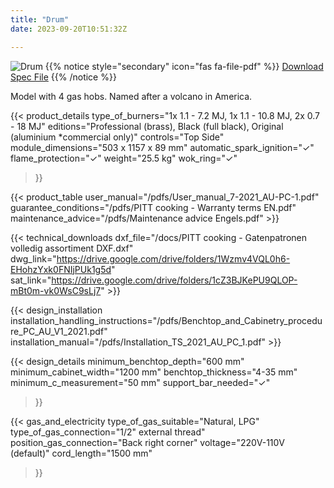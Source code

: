 ```yaml
---
title: "Drum"
date: 2023-09-20T10:51:32Z

---
```

![Drum](/images/drum.png)
{{% notice style="secondary" icon="fas fa-file-pdf" %}}
[Download Spec File](/pdfs/PITT-cooking-Techn.-Document-Drum-NL-EN.pdf)
{{% /notice %}}

Model with 4 gas hobs. Named after a volcano in America.

{{< product_details 
  type_of_burners="1x 1.1 - 7.2 MJ, 1x 1.1 - 10.8 MJ, 2x 0.7 - 18 MJ"
  editions="Professional (brass), Black (full black), Original (aluminium *commercial only)"
  controls="Top Side"
  module_dimensions="503 x 1157 x 89 mm"
  automatic_spark_ignition="✓"
  flame_protection="✓"
  weight="25.5 kg"
  wok_ring="✓"
>}}

{{< product_table user_manual="/pdfs/User_manual_7-2021_AU-PC-1.pdf" guarantee_conditions="/pdfs/PITT cooking - Warranty terms EN.pdf" maintenance_advice="/pdfs/Maintenance advice Engels.pdf" >}}

{{< technical_downloads dxf_file="/docs/PITT cooking - Gatenpatronen volledig assortiment DXF.dxf" dwg_link="https://drive.google.com/drive/folders/1Wzmv4VQL0h6-EHohzYxk0FNIjPUk1g5d" sat_link="https://drive.google.com/drive/folders/1cZ3BJKePU9QLOP-mBt0m-vk0WsC9sLj7" >}}

{{< design_installation installation_handling_instructions="/pdfs/Benchtop_and_Cabinetry_procedure_PC_AU_V1_2021.pdf" installation_manual="/pdfs/Installation_TS_2021_AU_PC_1.pdf" >}}

{{< design_details 
  minimum_benchtop_depth="600 mm"
  minimum_cabinet_width="1200 mm"
  benchtop_thickness="4-35 mm"
  minimum_c_measurement="50 mm"
  support_bar_needed="✓"
>}}

{{< gas_and_electricity 
  type_of_gas_suitable="Natural, LPG"
  type_of_gas_connection="1/2\" external thread"
  position_gas_connection="Back right corner"
  voltage="220V-110V (default)"
  cord_length="1500 mm"
>}}